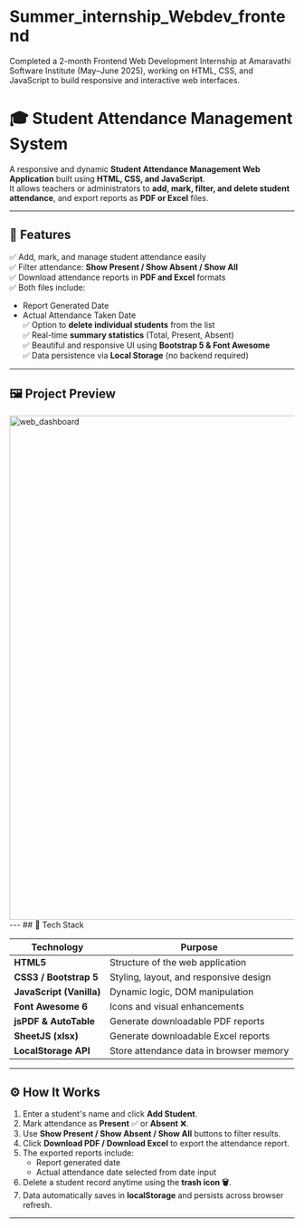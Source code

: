 # Summer_internship_Webdev_frontend
Completed a 2-month Frontend Web Development Internship at Amaravathi Software Institute (May–June 2025), working on HTML, CSS, and JavaScript to build responsive and interactive web interfaces.
# 🎓 Student Attendance Management System  

A responsive and dynamic **Student Attendance Management Web Application** built using **HTML, CSS, and JavaScript**.  
It allows teachers or administrators to **add, mark, filter, and delete student attendance**, and export reports as **PDF or Excel** files.

---

## 🚀 Features

✅ Add, mark, and manage student attendance easily  
✅ Filter attendance: **Show Present / Show Absent / Show All**  
✅ Download attendance reports in **PDF and Excel** formats  
✅ Both files include:
   - Report Generated Date  
   - Actual Attendance Taken Date  
✅ Option to **delete individual students** from the list  
✅ Real-time **summary statistics** (Total, Present, Absent)  
✅ Beautiful and responsive UI using **Bootstrap 5 & Font Awesome**  
✅ Data persistence via **Local Storage** (no backend required)

---

## 🖼️ Project Preview
<img width="1920" height="891" alt="web_dashboard" src="https://github.com/user-attachments/assets/3b871177-53db-474e-b2d3-3e396ebec084" />
---
## 🧰 Tech Stack

| Technology | Purpose |
|-------------|----------|
| **HTML5** | Structure of the web application |
| **CSS3 / Bootstrap 5** | Styling, layout, and responsive design |
| **JavaScript (Vanilla)** | Dynamic logic, DOM manipulation |
| **Font Awesome 6** | Icons and visual enhancements |
| **jsPDF & AutoTable** | Generate downloadable PDF reports |
| **SheetJS (xlsx)** | Generate downloadable Excel reports |
| **LocalStorage API** | Store attendance data in browser memory |

---

## ⚙️ How It Works

1. Enter a student's name and click **Add Student**.  
2. Mark attendance as **Present** ✅ or **Absent** ❌.  
3. Use **Show Present / Show Absent / Show All** buttons to filter results.  
4. Click **Download PDF / Download Excel** to export the attendance report.  
5. The exported reports include:
   - Report generated date  
   - Actual attendance date selected from date input  
6. Delete a student record anytime using the **trash icon 🗑️**.  
7. Data automatically saves in **localStorage** and persists across browser refresh.

---
